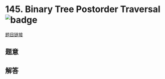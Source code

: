 # 145. Binary Tree Postorder Traversal ![badge](https://img.shields.io/badge/-hard-red?style=flat-square)

[题目链接](https://leetcode.com/problems/binary-tree-postorder-traversal)

## 题意

## 解答

